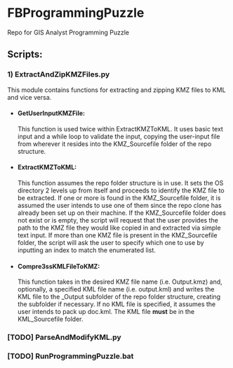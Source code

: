 # FBProgrammingPuzzle
 Repo for GIS Analyst Programming Puzzle

## Scripts:
### 1) ExtractAndZipKMZFiles.py
This module contains functions for extracting and zipping KMZ files to KML and vice versa.
- #### GetUserInputKMZFile: 
    This function is used twice within ExtractKMZToKML. It uses basic text input and a while loop to validate the input, copying the user-input file from wherever it resides into the KMZ_Sourcefile folder of the repo structure.
- #### ExtractKMZToKML: 
    This function assumes the repo folder structure is in use. It sets the OS directory 2 levels up from itself and proceeds to identify the KMZ file to be extracted. If one or more is found in the KMZ_Sourcefile folder, it is assumed the user intends to use one of them since the repo clone has already been set up on their machine. If the KMZ_Sourcefile folder does not exist or is empty, the script will request that the user provides the path to the KMZ file they would like copied in and extracted via simple text input. If more than one KMZ file is present in the KMZ_Sourcefile folder, the script will ask the user to specify which one to use by inputting an index to match the enumerated list. 
- #### Compre3ssKMLFileToKMZ:
    This function takes in the desired KMZ file name (i.e. Output.kmz) and, optionally, a specified KML file name (i.e. output.kml) and writes the KML file to the _Output subfolder of the repo folder structure, creating the subfolder if necessary. If no KML file is specified, it assumes the user intends to pack up doc.kml. The KML file **must** be in the KML_Sourcefile folder.

### [TODO] ParseAndModifyKML.py

### [TODO] RunProgrammingPuzzle.bat